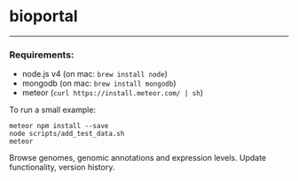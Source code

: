 # bioportal
----
### Requirements:

* node.js v4 (on mac: ```brew install node```)
* mongodb (on mac: ```brew install mongodb```)
* meteor (```curl https://install.meteor.com/ | sh```) 


To run a small example:

```
meteor npm install --save
node scripts/add_test_data.sh
meteor
```

Browse genomes, genomic annotations and expression levels. Update functionality, version history.

